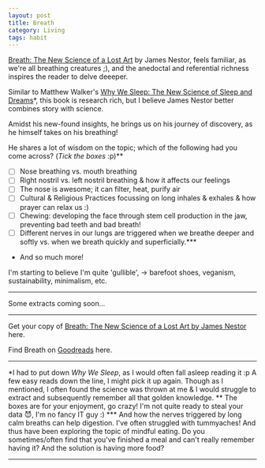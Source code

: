 ```yaml
---
layout: post
title: Breath
category: Living
tags: habit
---
```


[Breath: The New Science of a Lost Art][id1] by James Nestor, feels familiar, as we're all breathing creatures ;), and the anedoctal and referential richness inspires the reader to delve deeeper.

Similar to Matthew Walker's [Why We Sleep: The New Science of Sleep and Dreams][id2]*, this book is research rich, but I believe James Nestor better combines story with science.

Amidst his new-found insights, he brings us on his journey of discovery, as he himself takes on his breathing!

He shares a lot of wisdom on the topic; which of the following had you come across? (_Tick the boxes_ :p)**

- [ ] Nose breathing vs. mouth breathing
- [ ] Right nostril vs. left nostril breathing & how it affects our feelings
- [ ] The nose is awesome; it can filter, heat, purify air
- [ ] Cultural & Religious Practices focussing on long inhales & exhales & how prayer can relax us :)
- [ ] Chewing: developing the face through stem cell production in the jaw, preventing bad teeth and bad breath!
- [ ] Different nerves in our lungs are triggered when we breathe deeper and softly vs. when we breath quickly and superficially.***
- And so much more!

I'm starting to believe I'm quite 'gullible', -> barefoot shoes, veganism, sustainability, minimalism, etc.


---
Some extracts coming soon...

---

Get your copy of [Breath: The New Science of a Lost Art by James Nestor][id1] here.

Find Breath on [Goodreads][id3] here.

---

\*I had to put down _Why We Sleep_, as I would often fall asleep reading it :p A few easy reads down the line, I might pick it up again. Though as I mentioned, I often found the science was thrown at me & I would struggle to extract and subsequently remember all that golden knowledge.
\*\* The boxes are for your enjoyment, go crazy! I'm not quite ready to steal your data 😈, I'm no fancy IT guy :)
\*\*\* And how the nerves triggered by long calm breaths can help digestion. I've often struggled with tummyaches! And thus have been exploring the topic of mindful eating. Do you sometimes/often find that you've finished a meal and can't really remember having it? And the solution is having more food?

---

[id1]: https://www.amazon.co.uk/gp/product/0241289076/ref=as_li_tl?ie=UTF8&camp=1634&creative=6738&creativeASIN=0241289076&linkCode=as2&tag=dudolavida-21&linkId=c83fcf82adc29636ef3536c8620c8eb6 "Amazon Affiliate Link"

[id2]: https://www.amazon.co.uk/gp/product/0141983760/ref=as_li_tl?ie=UTF8&camp=1634&creative=6738&creativeASIN=0141983760&linkCode=as2&tag=dudolavida-21&linkId=e2fc31974929fc978f9369b11b88bcd8" "Amazon Affiliate Link"

[id3]: https://www.goodreads.com/book/show/51202932-breath "Goodreads link"
